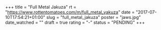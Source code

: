 +++
title = "Full Metal Jakuza"
rt = "https://www.rottentomatoes.com/m/full_metal_yakuza"
date = "2017-07-10T17:54:21+01:00"
slug = "full_metal_jakuza"
poster = "jaws.jpg"
date_watched = ""
draft = true
rating = "-"
status = "PENDING"
+++